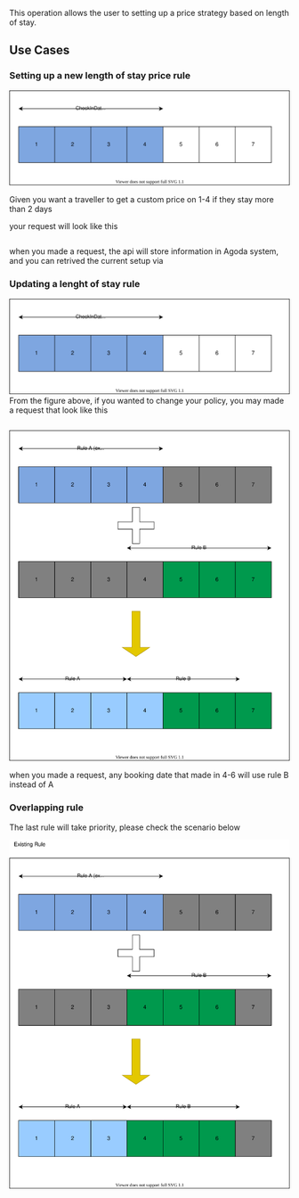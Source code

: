 This operation allows the user to setting up a price strategy based on length of stay.

## Use Cases
### Setting up a new length of stay price rule
![setting up](images/rendered/los-figure.svg)

Given you want a traveller to get a custom price on 1-4 if they stay more than 2 days

your request will look like this

```json
```

when you made a request, the api will store information in Agoda system, and you can retrived the current setup via

### Updating a lenght of stay rule

![setting up](images/rendered/los-figure.svg)
From the figure above, if you wanted to change your policy, you may made a request that look like this

```json
```

![update](images/rendered/los-update.svg)

when you made a request, any booking date that made in 4-6 will use rule B instead of A

### Overlapping rule

The last rule will take priority, please check the scenario below

![update with overlapped rule](images/rendered/los-update-overlapped.svg)